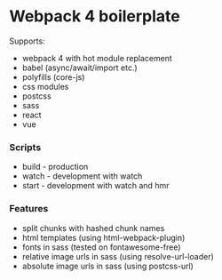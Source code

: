 # Webpack 4 boilerplate

Supports:

- webpack 4 with hot module replacement
- babel (async/await/import etc.)
- polyfills (core-js)
- css modules
- postcss
- sass
- react
- vue

### Scripts

- build - production
- watch - development with watch
- start - development with watch and hmr

### Features

- split chunks with hashed chunk names
- html templates (using html-webpack-plugin)
- fonts in sass (tested on fontawesome-free)
- relative image urls in sass (using resolve-url-loader)
- absolute image urls in sass (using postcss-url)
